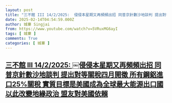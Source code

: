 ```yaml
---
layout: post
title: "三不館 III 14/2/2025: ￼侵侵本星期又再頻頻出招 同普京針數沙地談判 提出對等關稅四月開徵 所有鋼鋁進口25%關稅 實質目標是美國成為全球最大能源出口國 以此改變地緣政治 盟友對美國依賴"
date: 2025-02-14T04:54:59.000Z
author: 城寨 Singjai
from: https://www.youtube.com/watch?v=5VRuxMG6ayI
tags: [ 城寨 ]
comments: True
categories: [ 城寨 ]
---
```

<!--1739508899000-->
[三不館 III 14/2/2025: ￼侵侵本星期又再頻頻出招 同普京針數沙地談判 提出對等關稅四月開徵 所有鋼鋁進口25%關稅 實質目標是美國成為全球最大能源出口國 以此改變地緣政治 盟友對美國依賴](https://www.youtube.com/watch?v=5VRuxMG6ayI)
------

<div>

</div>
